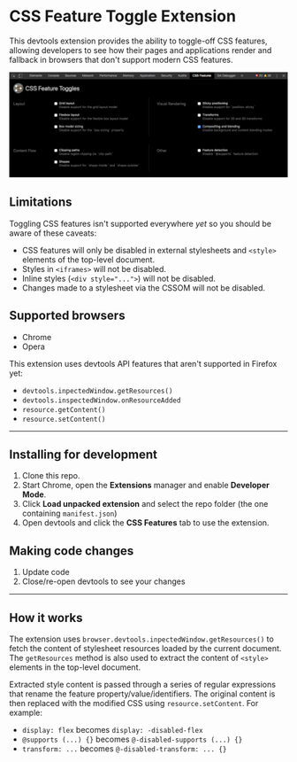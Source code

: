 # CSS Feature Toggle Extension

This devtools extension provides the ability to toggle-off CSS features, allowing developers to see how their pages and applications render and fallback in browsers that don't support modern CSS features.

![Screengrab of the CSS Feature Toggle extension](screengrab.png)

## Limitations

Toggling CSS features isn't supported everywhere *yet* so you should be aware of these caveats:

* CSS features will only be disabled in external stylesheets and `<style>` elements of the top-level document.
* Styles in `<iframes>` will not be disabled.
* Inline styles (`<div style="...">`) will not be disabled.
* Changes made to a stylesheet via the CSSOM will not be disabled.


## Supported browsers 

* Chrome
* Opera

This extension uses devtools API features that aren't supported in Firefox yet:

  * `devtools.inpectedWindow.getResources()`
  * `devtools.inspectedWindow.onResourceAdded`
  * `resource.getContent()`
  * `resource.setContent()`

---


## Installing for development

1. Clone this repo.
2. Start Chrome, open the **Extensions** manager and enable **Developer Mode**.
3. Click **Load unpacked extension** and select the repo folder (the one containing `manifest.json`)
4. Open devtools and click the **CSS Features** tab to use the extension.

## Making code changes

1. Update code
2. Close/re-open devtools to see your changes

---

## How it works

The extension uses `browser.devtools.inpectedWindow.getResources()` to fetch the content of stylesheet resources loaded by the current document. The `getResources` method is also used to extract the content of `<style>` elements in the top-level document.

Extracted style content is passed through a series of regular expressions that rename the feature property/value/identifiers. The original content is then replaced with the modified CSS using `resource.setContent`. For example:

* `display: flex` becomes `display: -disabled-flex`
* `@supports (...) {}` becomes `@-disabled-supports (...) {}`
* `transform: ...` becomes `@-disabled-transform: ... {}`
